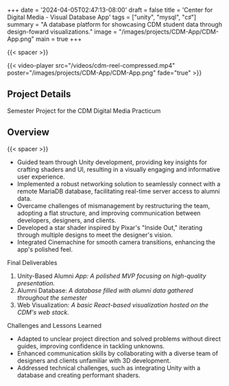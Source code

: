 +++
date = '2024-04-05T02:47:13-08:00'
draft = false
title = 'Center for Digital Media - Visual Database App'
tags = ["unity", "mysql", "c♯"]
summary = "A database platform for showcasing CDM student data through design-foward visualizations."
image = "/images/projects/CDM-App/CDM-App.png"
main = true
+++

{{< spacer >}}

{{< video-player src="/videos/cdm-reel-compressed.mp4" poster="/images/projects/CDM-App/CDM-App.png" fade="true" >}}

## Project Details

Semester Project for the CDM Digital Media Practicum

## Overview

{{< spacer >}}

- Guided team through Unity development, providing key insights for crafting shaders and UI, resulting in a visually engaging and informative user experience.
- Implemented a robust networking solution to seamlessly connect with a remote MariaDB database, facilitating real-time server access to alumni data.
- Overcame challenges of mismanagement by restructuring the team, adopting a flat structure, and improving communication between developers, designers, and clients.
- Developed a star shader inspired by Pixar's "Inside Out," iterating through multiple designs to meet the designer's vision.
- Integrated Cinemachine for smooth camera transitions, enhancing the app's polished feel.

Final Deliverables

1. Unity-Based Alumni _App: A polished MVP focusing on high-quality presentation._
2. Alumni Database: _A database filled with alumni data gathered throughout the semester_
3. Web Visualization: _A basic React-based visualization hosted on the CDM's web stack._

Challenges and Lessons Learned

- Adapted to unclear project direction and solved problems without direct guides, improving confidence in tackling unknowns.
- Enhanced communication skills by collaborating with a diverse team of designers and clients unfamiliar with 3D development.
- Addressed technical challenges, such as integrating Unity with a database and creating performant shaders.
